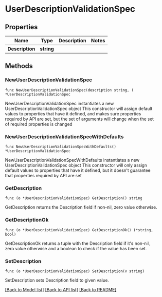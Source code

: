 # UserDescriptionValidationSpec

## Properties

Name | Type | Description | Notes
------------ | ------------- | ------------- | -------------
**Description** | **string** |  | 

## Methods

### NewUserDescriptionValidationSpec

`func NewUserDescriptionValidationSpec(description string, ) *UserDescriptionValidationSpec`

NewUserDescriptionValidationSpec instantiates a new UserDescriptionValidationSpec object
This constructor will assign default values to properties that have it defined,
and makes sure properties required by API are set, but the set of arguments
will change when the set of required properties is changed

### NewUserDescriptionValidationSpecWithDefaults

`func NewUserDescriptionValidationSpecWithDefaults() *UserDescriptionValidationSpec`

NewUserDescriptionValidationSpecWithDefaults instantiates a new UserDescriptionValidationSpec object
This constructor will only assign default values to properties that have it defined,
but it doesn't guarantee that properties required by API are set

### GetDescription

`func (o *UserDescriptionValidationSpec) GetDescription() string`

GetDescription returns the Description field if non-nil, zero value otherwise.

### GetDescriptionOk

`func (o *UserDescriptionValidationSpec) GetDescriptionOk() (*string, bool)`

GetDescriptionOk returns a tuple with the Description field if it's non-nil, zero value otherwise
and a boolean to check if the value has been set.

### SetDescription

`func (o *UserDescriptionValidationSpec) SetDescription(v string)`

SetDescription sets Description field to given value.



[[Back to Model list]](../README.md#documentation-for-models) [[Back to API list]](../README.md#documentation-for-api-endpoints) [[Back to README]](../README.md)


